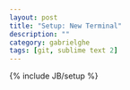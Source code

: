 ```yaml
---
layout: post
title: "Setup: New Terminal"
description: ""
category: gabrielghe
tags: [git, sublime text 2]
---
```

{% include JB/setup %}
